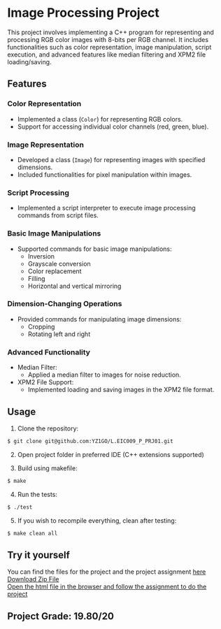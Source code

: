 # Image Processing Project

This project involves implementing a C++ program for representing and processing RGB color images with 8-bits per RGB channel. It includes functionalities such as color representation, image manipulation, script execution, and advanced features like median filtering and XPM2 file loading/saving.

## Features

### Color Representation
- Implemented a class (`Color`) for representing RGB colors.
- Support for accessing individual color channels (red, green, blue).

### Image Representation
- Developed a class (`Image`) for representing images with specified dimensions.
- Included functionalities for pixel manipulation within images.

### Script Processing
- Implemented a script interpreter to execute image processing commands from script files.

### Basic Image Manipulations
- Supported commands for basic image manipulations:
    - Inversion
    - Grayscale conversion
    - Color replacement
    - Filling
    - Horizontal and vertical mirroring

### Dimension-Changing Operations
- Provided commands for manipulating image dimensions:
    - Cropping
    - Rotating left and right

### Advanced Functionality
- Median Filter:
    - Applied a median filter to images for noise reduction.
- XPM2 File Support:
    - Implemented loading and saving images in the XPM2 file format.

## Usage

1. Clone the repository:
```bash
$ git clone git@github.com:YZ1GO/L.EIC009_P_PRJ01.git
```

2. Open project folder in preferred IDE (C++ extensions supported)


3. Build using makefile:
```bash
$ make
```

4. Run the tests:
```bash
$ ./test
```

5. If you wish to recompile everything, clean after testing:
```bash
$ make clean all
```

## Try it yourself

You can find the files for the project and the project assignment [here](files) <br>
[Download Zip File](files/project.zip?raw=true) <br>
<a href="files/Project assignment.html" target="_blank">Open the html file in the browser and follow the assignment to do the project</a>


## Project Grade: 19.80/20

